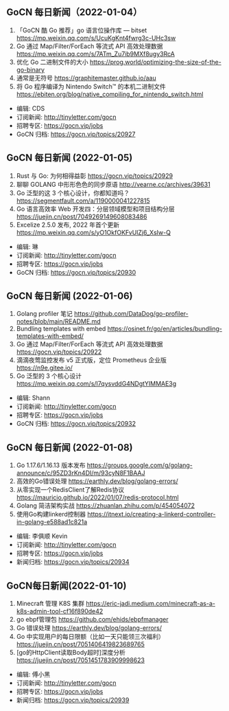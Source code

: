 ## GoCN 每日新闻（2022-01-04）

1. 「GoCN 酷 Go 推荐」go 语言位操作库 — bitset https://mp.weixin.qq.com/s/UcuKgKnt4fwrg3c-UHc3sw
2. Go 通过 Map/Filter/ForEach 等流式 API 高效处理数据 https://mp.weixin.qq.com/s/7ATm_Zu7ib9MXf8ugy3RcA
3. 优化 Go 二进制文件的大小 https://prog.world/optimizing-the-size-of-the-go-binary
4. 通常是无符号 https://graphitemaster.github.io/aau
5. 将 Go 程序编译为 Nintendo Switch™ 的本机二进制文件 https://ebiten.org/blog/native_compiling_for_nintendo_switch.html

- 编辑: CDS
- 订阅新闻: http://tinyletter.com/gocn
- 招聘专区: https://gocn.vip/jobs
- GoCN 归档: https://gocn.vip/topics/20927

## GoCN 每日新闻 (2022-01-05)

1. Rust 与 Go: 为何相得益彰 https://gocn.vip/topics/20929
2. 聊聊 GOLANG 中形形色色的同步原语 http://vearne.cc/archives/39631
3. Go 泛型的这 3 个核心设计，你都知道吗？ https://segmentfault.com/a/1190000041227815
4. Go 语言高效率 Web 开发四：分层领域模型和项目结构分层 https://juejin.cn/post/7049269149608083486
5. Excelize 2.5.0 发布, 2022 年首个更新 https://mp.weixin.qq.com/s/yO1OkfOKFvUlZj6_XsIw-Q

- 编辑: 琳
- 订阅新闻: http://tinyletter.com/gocn
- 招聘专区: https://gocn.vip/jobs
- GoCN 归档: https://gocn.vip/topics/20930

## GoCN 每日新闻 (2022-01-06)

1. Golang profiler 笔记 https://github.com/DataDog/go-profiler-notes/blob/main/README.md
2. Bundling templates with embed https://osinet.fr/go/en/articles/bundling-templates-with-embed/
3. Go 通过 Map/Filter/ForEach 等流式 API 高效处理数据 https://gocn.vip/topics/20922
4. 滴滴夜莺监控发布 v5 正式版，定位 Prometheus 企业版 https://n9e.gitee.io/
5. Go 泛型的 3 个核心设计 https://mp.weixin.qq.com/s/I7qysvddG4NDgtYIMMAE3g

- 编辑: Shann
- 订阅新闻: http://tinyletter.com/gocn
- 招聘专区: https://gocn.vip/jobs
- GoCN 归档: https://gocn.vip/topics/20932

## GoCN 每日新闻 (2022-01-08)

1. Go 1.17.6/1.16.13 版本发布 https://groups.google.com/g/golang-announce/c/95ZD3rKn4DI/m/93cyN8F1BAAJ
2. 高效的Go错误处理 https://earthly.dev/blog/golang-errors/
3. 从零实现一个RedisClient了解Redis协议 https://mauricio.github.io/2022/01/07/redis-protocol.html
4. Golang 简洁架构实战 https://zhuanlan.zhihu.com/p/454054072
5. 使用Go构建linkerd控制器 https://itnext.io/creating-a-linkerd-controller-in-golang-e588ad1c821a

* 编辑: 李俱顺 Kevin
* 订阅新闻: http://tinyletter.com/gocn
* 招聘专区: https://gocn.vip/jobs
* 新闻归档: https://gocn.vip/topics/20934

## GoCN每日新闻(2022-01-10)

1. Minecraft 管理 K8S 集群 https://eric-jadi.medium.com/minecraft-as-a-k8s-admin-tool-cf16f890de42
2. go ebpf管理包 https://github.com/ehids/ebpfmanager
3. Go 错误处理 https://earthly.dev/blog/golang-errors/
4. Go 中实现用户的每日限额（比如一天只能领三次福利）https://juejin.cn/post/7051406419823689765
5. [go的HttpClient读取Body超时]深度分析 https://juejin.cn/post/7051451783909998623

* 编辑: 傅小黑
* 订阅新闻: http://tinyletter.com/gocn
* 招聘专区: https://gocn.vip/jobs
* 新闻归档: https://gocn.vip/topics/20939
